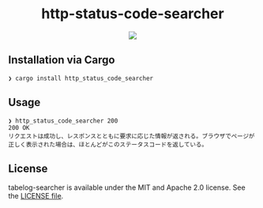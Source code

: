 <p align="center">
    <h1 align="center">http-status-code-searcher</h1>
</p1>

<p align="center">
    <a href=".license-mit"><img src="https://img.shields.io/badge/dual%20license-MIT%20/%20Apache%202.0-blue.svg"></a> 
</p>

## Installation via Cargo
```
❯ cargo install http_status_code_searcher
```

## Usage
```
❯ http_status_code_searcher 200
200 OK
リクエストは成功し、レスポンスとともに要求に応じた情報が返される。ブラウザでページが正しく表示された場合は、ほとんどがこのステータスコードを返している。
```

## License
tabelog-searcher is available under the MIT and Apache 2.0 license. See the [LICENSE file](https://github.com/atsushi130/http-status-code-searcher/blob/master/license-mit).
